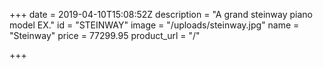 +++
date = 2019-04-10T15:08:52Z
description = "A grand steinway piano model EX."
id = "STEINWAY"
image = "/uploads/steinway.jpg"
name = "Steinway"
price = 77299.95
product_url = "/"

+++
